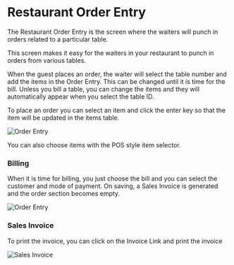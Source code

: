 # Restaurant Order Entry

The Restaurant Order Entry is the screen where the waiters will punch in orders related to a particular table.

This screen makes it easy for the waiters in your restaurant to punch in orders from various tables.

When the guest places an order, the waiter will select the table number and add the items in the Order Entry. This can be changed until it is time for the bill. Unless you bill a table, you can change the items and they will automatically appear when you select the table ID.

To place an order you can select an item and click the enter key so that the item will be updated in the items table.

<img class="screenshot" alt="Order Entry" src="/assets/erpnext_docs/assets/img/restaurant/order-entry.png">

You can also choose items with the POS style item selector.

### Billing

When it is time for billing, you just choose the bill and you can select the customer and mode of payment. On saving, a Sales Invoice is generated and the order section becomes empty.

<img class="screenshot" alt="Order Entry" src="/assets/erpnext_docs/assets/img/restaurant/order-entry-bill.png">

### Sales Invoice

To print the invoice, you can click on the Invoice Link and print the invoice

<img class="screenshot" alt="Sales Invoice" src="/assets/erpnext_docs/assets/img/restaurant/restaurant-invoice.png">

